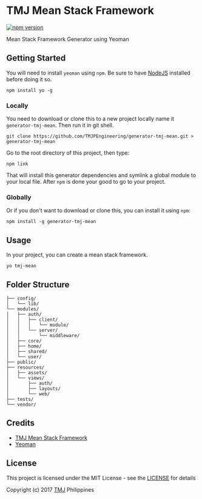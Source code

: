 # TMJ Mean Stack Framework
[![npm version](https://img.shields.io/npm/v/tmj-pagination.svg)](https://www.npmjs.org/package/generator-tmj-mean)

Mean Stack Framework Generator using Yeoman

## Getting Started

You will need to install `yeoman` using `npm`. Be sure to have [NodeJS](https://nodejs.org/en/download/) installed before doing it so.

```{r, engine='sh'}
npm install yo -g
```

### Locally

You need to download or clone this to a new project locally name it `generator-tmj-mean`. Then run it in git shell.

```{r, engine='sh'}
git clone https://github.com/TMJPEngineering/generator-tmj-mean.git > generator-tmj-mean
```

Go to the root directory of this project, then type:

```{r, engine='sh'}
npm link
```

That will install this generator dependencies and symlink a global module to your local file. After `npm` is done your good to go to your project.

### Globally

Or if you don't want to download or clone this, you can install it using `npm`:

```{r, engine='sh'}
npm install -g generator-tmj-mean
```

## Usage

In your project, you can create a mean stack framework.

```{r, engine='sh'}
yo tmj-mean
```

## Folder Structure

```
├── config/
│   └── lib/
└── modules/
│   ├── auth/
│   │   ├── client/
│   │   │   └── module/
│   │   └── server/
│   │       └── middleware/
│   ├── core/
│   ├── home/
│   ├── shared/
│   └── user/
├── public/
├── resources/
│   ├── assets/
│   └── views/
│       ├── auth/
│       ├── layouts/
│       └── web/
├── tests/
└── vendor/
```

## Credits

- [TMJ Mean Stack Framework](https://github.com/TMJPEngineering/mean-stack-framework)
- [Yeoman](http://yeoman.io/)

## License

This project is licensed under the MIT License - see the [LICENSE](https://github.com/TMJPEngineering/generator-tmj-mean/blob/master/LICENSE) for details

Copyright (c) 2017 [TMJ](http://www.tmj.jp/en/) Philippines